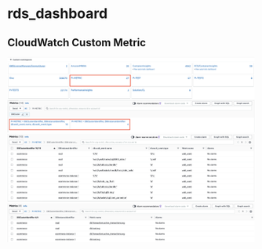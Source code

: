 # rds_dashboard

## CloudWatch Custom Metric
![Alt text](./img/1.png)
![Alt text](./img/4.png)
![Alt text](./img/2.png)
![Alt text](./img/3.png)
